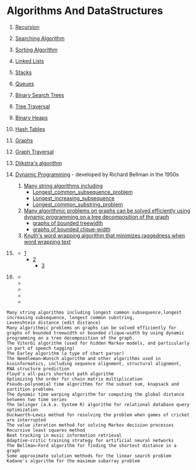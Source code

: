 # Algorithms And DataStructures


1. [Recursion](https://en.wikipedia.org/wiki/Recursion)
1. [Searching Algorithm](https://en.wikipedia.org/wiki/Search_algorithm)
1. [Sorting Algorithm](https://en.wikipedia.org/wiki/Sorting_algorithm)
1. [Linked Lists](https://en.wikipedia.org/wiki/Linked_list)
1. [Stacks](https://en.wikipedia.org/wiki/Stack_(abstract_data_type))
1. [Queues](https://en.wikipedia.org/wiki/Queue_(abstract_data_type))
1. [Binary Search Trees](https://en.wikipedia.org/wiki/Binary_search_tree)
1. [Tree Traversal](https://en.wikipedia.org/wiki/Tree_traversal)
1. [Binary Heaps](https://en.wikipedia.org/wiki/Binary_heap)
1. [Hash Tables](https://en.wikipedia.org/wiki/Hash_table)
1. [Graphs](https://en.wikipedia.org/wiki/Graph_(abstract_data_type))
1. [Graph Traversal](https://en.wikipedia.org/wiki/Graph_traversal)
1. [Dijkstra's algorithm](https://en.wikipedia.org/wiki/Dijkstra%27s_algorithm)
1. [Dynamic Programming](https://en.wikipedia.org/wiki/Dynamic_programming) -  developed by Richard Bellman in the 1950s
   1. [Many string algorithms including]()
      - [Longest_common_subsequence_problem](https://en.wikipedia.org/wiki/Longest_common_subsequence_problem)
      - [Longest_increasing_subsequence](https://en.wikipedia.org/wiki/Longest_increasing_subsequence)
      - [Longest_common_substring_problem](https://en.wikipedia.org/wiki/Longest_common_substring_problem)
   1. [Many algorithmic problems on graphs can be solved efficiently using dynamic programming on a tree decomposition of the graph](https://en.wikipedia.org/wiki/Tree_decomposition)
      - [graphs of bounded treewidth](https://en.wikipedia.org/wiki/Treewidth)
      - [graphs of bounded clique-width](https://en.wikipedia.org/wiki/Clique-width)
   1. [Knuth's word wrapping algorithm that minimizes raggedness when word wrapping text](https://en.wikipedia.org/wiki/Line_wrap_and_word_wrap)
      
1. []()      
   - [1]()
     - [2]()
       - [3]()              
1. []()

   
   
   - []()
   - []()
   - []()
   - []()
   - []()
```   
Many string algorithms including longest common subsequence,longest increasing subsequence, longest common substring, 
Levenshtein distance (edit distance)
Many algorithmic problems on graphs can be solved efficiently for graphs of bounded treewidth or bounded clique-width by using dynamic programming on a tree decomposition of the graph.
The Viterbi algorithm (used for hidden Markov models, and particularly in part of speech tagging)
The Earley algorithm (a type of chart parser)
The Needleman–Wunsch algorithm and other algorithms used in bioinformatics, including sequence alignment, structural alignment, RNA structure prediction
Floyd's all-pairs shortest path algorithm
Optimizing the order for chain matrix multiplication
Pseudo-polynomial time algorithms for the subset sum, knapsack and partition problems
The dynamic time warping algorithm for computing the global distance between two time series
The Selinger (a.k.a. System R) algorithm for relational database query optimization
Duckworth–Lewis method for resolving the problem when games of cricket are interrupted
The value iteration method for solving Markov decision processes
Recursive least squares method
Beat tracking in music information retrieval
Adaptive-critic training strategy for artificial neural networks
The Bellman–Ford algorithm for finding the shortest distance in a graph
Some approximate solution methods for the linear search problem
Kadane's algorithm for the maximum subarray problem
```
